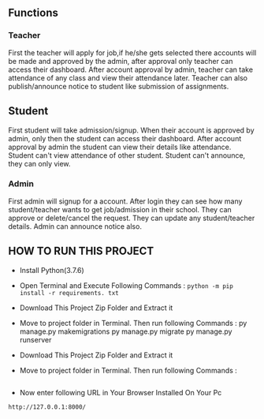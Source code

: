 ## Functions
### Teacher
First the teacher will apply for job,if he/she gets selected there accounts will be made and approved by the admin, after approval only teacher can access their dashboard.
After account approval by admin, teacher can take attendance of any class and view their attendance later.
Teacher can also publish/announce notice to student like submission of assignments.

## Student
First student will take admission/signup.
When their account is approved by admin, only then the student can access their dashboard.
After account approval by admin the student can view their details like attendance.
Student can't view attendance of other student.
Student can't announce, they can only view.

### Admin
First admin will signup for a account.
After login they can see how many student/teacher wants to get job/admission in their school.
They can approve or delete/cancel the request.
They can update any student/teacher details.
Admin can announce notice also.


## HOW TO RUN THIS PROJECT
- Install Python(3.7.6)
- Open Terminal and Execute Following Commands :
``` python -m pip install -r requirements. txt ```
- Download This Project Zip Folder and Extract it

- Move to project folder in Terminal. Then run following Commands :
py manage.py makemigrations
py manage.py migrate
py manage.py runserver

- Download This Project Zip Folder and Extract it
- Move to project folder in Terminal. Then run following Commands :
```

```
- Now enter following URL in Your Browser Installed On Your Pc
```
http://127.0.0.1:8000/
```



